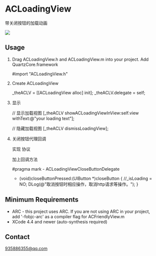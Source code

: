 # ACLoadingView

带关闭按钮的加载动画


<img src="https://github.com/albertgh/ACLoadingView/raw/master/screenshot.png"/>


## Usage

1) Drag ACLoadingView.h and ACLoadingView.m into your project.  Add QuartzCore.framework

    #import "ACLoadingView.h"
    
	
2) Create ACLoadingView
	
    _theACLV = [[ACLoadingView alloc] init];
    _theACLV.delegate = self;
    

3) 显示
	
	// 显示加载视图
    [_theACLV showACLoadingViewInView:self.view withText:@"your loading text"];

    // 隐藏加载视图
    [_theACLV dismissLoadingView];


4) 关闭按钮代理回调

 	实现 <ACLVCloseButtonDelegate> 协议

 	加上回调方法

 	#pragma mark - ACLoadingViewCloseButtonDelegate

	- (void)closeButtonPressed:(UIButton *)closeButton
	{
	    //_isLoading = NO;
	    DLog(@"取消按钮时相应操作，取消http请求等操作。");
	}


Minimum Requirements
--------------------
* ARC - this project uses ARC. If you are not using ARC in your project, add '-fobjc-arc' as a compiler flag for ACFriendlyView.m
* XCode 4.4 and newer (auto-synthesis required)


## Contact

935886355@qq.com

